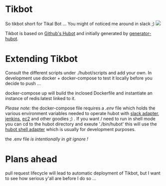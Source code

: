 Tikbot
======

So tikbot short for Tikal Bot ...
You might of noticed me around in slack ;)
![](https://image.ibb.co/myg4ea/Slack_Tikal.gif)

Tikbot is based on [Github's Hubot](https://github.com/hubot) and initially generated by [generator-hubot](https://github.com/github/generator-hubot).

Extending Tikbot
================
Consult the different scripts under ./hubot/scripts and add your own.
In development use docker + docker-compose to test it locally before you decide to push ...

docker-compose up will build the inclosed Dockerfile and instantiate an instance of redis:latest linked to it.

*Please note:* the docker-compose file requires a _.env_ file which holds the various environment variables needed to operate hubot with [slack adapter](https://github.com/slackapi/hubot-slack), [jenkins](https://www.npmjs.com/package/hubot-jenkins), [ec2](https://www.npmjs.com/package/hubot-ec2) and other goodies ;) .
If you want / need to run in shell mode you can cd to the hubot directory and exeute './bin/hubot' this will use the [hubot shell adapter](https://www.npmjs.com/package/hubot-shell) which is usually for development purposes.

the .env file *is intentionally in git ignore !*

Plans ahead
===========
pull request lifecycle will lead to automatic deployment of Tikbot, but I want to see how serious y'all are before I do so ...
